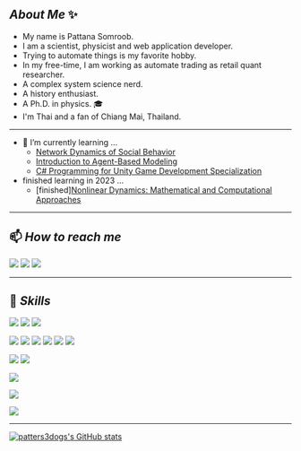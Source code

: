 ## _About Me_ ✨
- My name is Pattana Somroob.
- I am a scientist, physicist and web application developer.
- Trying to automate things is my favorite hobby.
- In my free-time, I am working as automate trading as retail quant researcher.
- A complex system science nerd.
- A history enthusiast.
- A Ph.D. in physics. 🎓 
- I'm Thai and a fan of Chiang Mai, Thailand. 
---
- 🌱 I’m currently learning ...
  -  [Network Dynamics of Social Behavior](https://www.coursera.org/learn/networkdynamics)
  -  [Introduction to Agent-Based Modeling](https://www.complexityexplorer.org/courses/171-introduction-to-agent-based-modeling)
  -  [C# Programming for Unity Game Development Specialization](https://www.coursera.org/specializations/programming-unity-game-development)
- finished learning in 2023 ...
  - [finished][Nonlinear Dynamics: Mathematical and Computational Approaches](https://www.complexityexplorer.org/courses/167-nonlinear-dynamics-mathematical-and-computational-approaches)
---
## 📫 _How to reach me_
[![](https://img.shields.io/badge/Twitter-1DA1F2?style=for-the-badge&logo=twitter&logoColor=white)](https://twitter.com/patters3dogs)
[![](https://img.shields.io/badge/LinkedIn-0077B5?style=for-the-badge&logo=linkedin&logoColor=white)](https://www.linkedin.com/in/pattana-somroob)
[![](https://img.shields.io/badge/Gmail-D14836?style=for-the-badge&logo=gmail&logoColor=white)](mailto:pattana.ps@gmail.com)

---

## 📖 _Skills_
![](https://img.shields.io/badge/Linux-FCC624?style=for-the-badge&logo=linux&logoColor=black)
![](https://img.shields.io/badge/Ubuntu-E95420?style=for-the-badge&logo=ubuntu&logoColor=white)
![](https://img.shields.io/badge/Windows-0078D6?style=for-the-badge&logo=windows&logoColor=white)


![](https://img.shields.io/badge/Python-14354C?style=for-the-badge&logo=python&logoColor=white)
![](https://img.shields.io/badge/JavaScript-F7DF1E?style=for-the-badge&logo=javascript&logoColor=black)
![](https://img.shields.io/badge/HTML5-E34F26?style=for-the-badge&logo=html5&logoColor=white)
![](https://img.shields.io/badge/CSS3-1572B6?style=for-the-badge&logo=css3&logoColor=white)
![](https://img.shields.io/badge/C-00599C?style=for-the-badge&logo=c&logoColor=white)
![](https://img.shields.io/badge/C%2B%2B-00599C?style=for-the-badge&logo=c%2B%2B&logoColor=white)


![](https://img.shields.io/badge/Django-092E20?style=for-the-badge&logo=django&logoColor=white)
![](https://img.shields.io/badge/Flask-000000?style=for-the-badge&logo=flask&logoColor=white)

![](https://img.shields.io/badge/PostgreSQL-316192?style=for-the-badge&logo=postgresql&logoColor=white)

![](https://img.shields.io/badge/Amazon_AWS-FF9900?style=for-the-badge&logo=amazonaws&logoColor=white)

![](https://img.shields.io/badge/Unity-100000?style=for-the-badge&logo=unity&logoColor=white)

----

[![patters3dogs's GitHub stats](https://github-readme-stats.vercel.app/api?username=patters3dogs)](https://github.com/anuraghazra/github-readme-stats)


